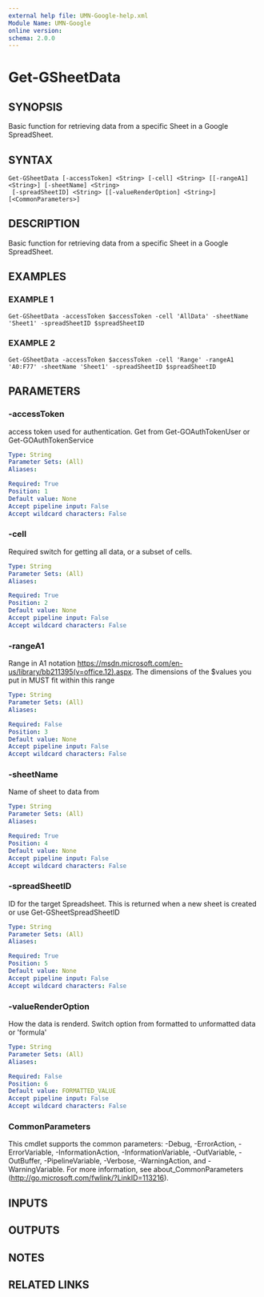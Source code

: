 ```yaml
---
external help file: UMN-Google-help.xml
Module Name: UMN-Google
online version:
schema: 2.0.0
---
```


# Get-GSheetData

## SYNOPSIS
Basic function for retrieving data from a specific Sheet in a Google SpreadSheet.

## SYNTAX

```
Get-GSheetData [-accessToken] <String> [-cell] <String> [[-rangeA1] <String>] [-sheetName] <String>
 [-spreadSheetID] <String> [[-valueRenderOption] <String>] [<CommonParameters>]
```

## DESCRIPTION
Basic function for retrieving data from a specific Sheet in a Google SpreadSheet.

## EXAMPLES

### EXAMPLE 1
```
Get-GSheetData -accessToken $accessToken -cell 'AllData' -sheetName 'Sheet1' -spreadSheetID $spreadSheetID
```

### EXAMPLE 2
```
Get-GSheetData -accessToken $accessToken -cell 'Range' -rangeA1 'A0:F77' -sheetName 'Sheet1' -spreadSheetID $spreadSheetID
```

## PARAMETERS

### -accessToken
access token used for authentication. 
Get from Get-GOAuthTokenUser or Get-GOAuthTokenService

```yaml
Type: String
Parameter Sets: (All)
Aliases:

Required: True
Position: 1
Default value: None
Accept pipeline input: False
Accept wildcard characters: False
```

### -cell
Required switch for getting all data, or a subset of cells.

```yaml
Type: String
Parameter Sets: (All)
Aliases:

Required: True
Position: 2
Default value: None
Accept pipeline input: False
Accept wildcard characters: False
```

### -rangeA1
Range in A1 notation https://msdn.microsoft.com/en-us/library/bb211395(v=office.12).aspx.
The dimensions of the $values you put in MUST fit within this range

```yaml
Type: String
Parameter Sets: (All)
Aliases:

Required: False
Position: 3
Default value: None
Accept pipeline input: False
Accept wildcard characters: False
```

### -sheetName
Name of sheet to data from

```yaml
Type: String
Parameter Sets: (All)
Aliases:

Required: True
Position: 4
Default value: None
Accept pipeline input: False
Accept wildcard characters: False
```

### -spreadSheetID
ID for the target Spreadsheet. 
This is returned when a new sheet is created or use Get-GSheetSpreadSheetID

```yaml
Type: String
Parameter Sets: (All)
Aliases:

Required: True
Position: 5
Default value: None
Accept pipeline input: False
Accept wildcard characters: False
```

### -valueRenderOption
How the data is renderd.
Switch option from formatted to unformatted data or 'formula'

```yaml
Type: String
Parameter Sets: (All)
Aliases:

Required: False
Position: 6
Default value: FORMATTED_VALUE
Accept pipeline input: False
Accept wildcard characters: False
```

### CommonParameters
This cmdlet supports the common parameters: -Debug, -ErrorAction, -ErrorVariable, -InformationAction, -InformationVariable, -OutVariable, -OutBuffer, -PipelineVariable, -Verbose, -WarningAction, and -WarningVariable. For more information, see about_CommonParameters (http://go.microsoft.com/fwlink/?LinkID=113216).

## INPUTS

## OUTPUTS

## NOTES

## RELATED LINKS
